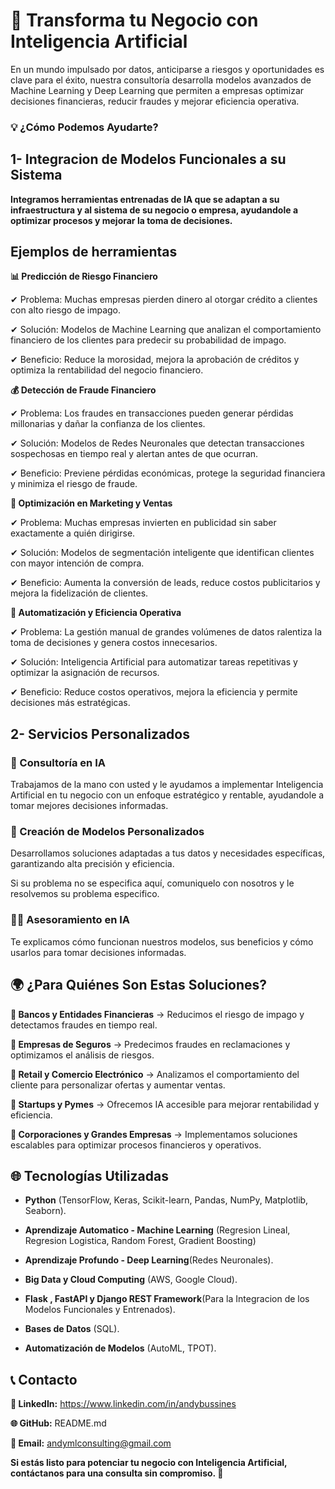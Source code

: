 # **🚀 Transforma tu Negocio con Inteligencia Artificial**

En un mundo impulsado por datos, anticiparse a riesgos y oportunidades es clave para el éxito, nuestra consultoría desarrolla modelos avanzados de Machine Learning y Deep Learning que permiten a empresas optimizar decisiones financieras, reducir fraudes y mejorar eficiencia operativa.

### 💡 ¿Cómo Podemos Ayudarte?

## 1- Integracion de Modelos Funcionales a su Sistema

**Integramos herramientas entrenadas de IA que se adaptan a su infraestructura y al sistema de su negocio o empresa, 
 ayudandole a optimizar procesos y mejorar la toma de decisiones.**

## Ejemplos de herramientas

**📊 Predicción de Riesgo Financiero**

✔ Problema: Muchas empresas pierden dinero al otorgar crédito a clientes con alto riesgo de impago.

✔ Solución: Modelos de Machine Learning que analizan el comportamiento financiero de los clientes para predecir su probabilidad de impago.

✔ Beneficio: Reduce la morosidad, mejora la aprobación de créditos y optimiza la rentabilidad del negocio financiero.

**💰 Detección de Fraude Financiero**

✔ Problema: Los fraudes en transacciones pueden generar pérdidas millonarias y dañar la confianza de los clientes.

✔ Solución: Modelos de Redes Neuronales que detectan transacciones sospechosas en tiempo real y alertan antes de que ocurran.

✔ Beneficio: Previene pérdidas económicas, protege la seguridad financiera y minimiza el riesgo de fraude.

**🎡 Optimización en Marketing y Ventas**

✔ Problema: Muchas empresas invierten en publicidad sin saber exactamente a quién dirigirse.

✔ Solución: Modelos de segmentación inteligente que identifican clientes con mayor intención de compra.

✔ Beneficio: Aumenta la conversión de leads, reduce costos publicitarios y mejora la fidelización de clientes.

**🔄 Automatización y Eficiencia Operativa**

✔ Problema: La gestión manual de grandes volúmenes de datos ralentiza la toma de decisiones y genera costos innecesarios.


✔ Solución: Inteligencia Artificial para automatizar tareas repetitivas y optimizar la asignación de recursos.

✔ Beneficio: Reduce costos operativos, mejora la eficiencia y permite decisiones más estratégicas.

## 2- Servicios Personalizados

### **💼 Consultoría en IA**

Trabajamos de la mano con usted y le ayudamos a implementar Inteligencia Artificial en tu negocio con un enfoque estratégico y rentable, ayudandole a tomar mejores decisiones informadas.

### **🔬 Creación de Modelos Personalizados**

Desarrollamos soluciones adaptadas a tus datos y necesidades específicas, garantizando alta precisión y eficiencia.

Si su problema no se especifica aquí, comuniquelo con nosotros y le resolvemos su problema especifico.

### **🧑‍🎓 Asesoramiento en IA**

Te explicamos cómo funcionan nuestros modelos, sus beneficios y cómo usarlos para tomar decisiones informadas.

## 🌍 ¿Para Quiénes Son Estas Soluciones?

**🏦 Bancos y Entidades Financieras** → Reducimos el riesgo de impago y detectamos fraudes en tiempo real.

**💼 Empresas de Seguros** → Predecimos fraudes en reclamaciones y optimizamos el análisis de riesgos.

**🛒 Retail y Comercio Electrónico** → Analizamos el comportamiento del cliente para personalizar ofertas y aumentar ventas.

**🌟 Startups y Pymes** → Ofrecemos IA accesible para mejorar rentabilidad y eficiencia.

**🏰 Corporaciones y Grandes Empresas** → Implementamos soluciones escalables para optimizar procesos financieros y operativos.

## 🌐 Tecnologías Utilizadas

- **Python** (TensorFlow, Keras, Scikit-learn, Pandas, NumPy, Matplotlib, Seaborn).

- **Aprendizaje Automatico - Machine Learning** (Regresion Lineal, Regresion Logistica, Random Forest, Gradient Boosting)

- **Aprendizaje Profundo - Deep Learning**(Redes Neuronales).
 
- **Big Data y Cloud Computing** (AWS, Google Cloud).
 
- **Flask , FastAPI y Django REST Framework**(Para la Integracion de los Modelos Funcionales y Entrenados).
 
- **Bases de Datos** (SQL).

- **Automatización de Modelos** (AutoML, TPOT).

## 📞 Contacto

**👥 LinkedIn:** https://www.linkedin.com/in/andybussines

**🌐 GitHub:** README.md

**💌 Email:** andymlconsulting@gmail.com


**Si estás listo para potenciar tu negocio con Inteligencia Artificial, contáctanos para una consulta sin compromiso. 🚀**

